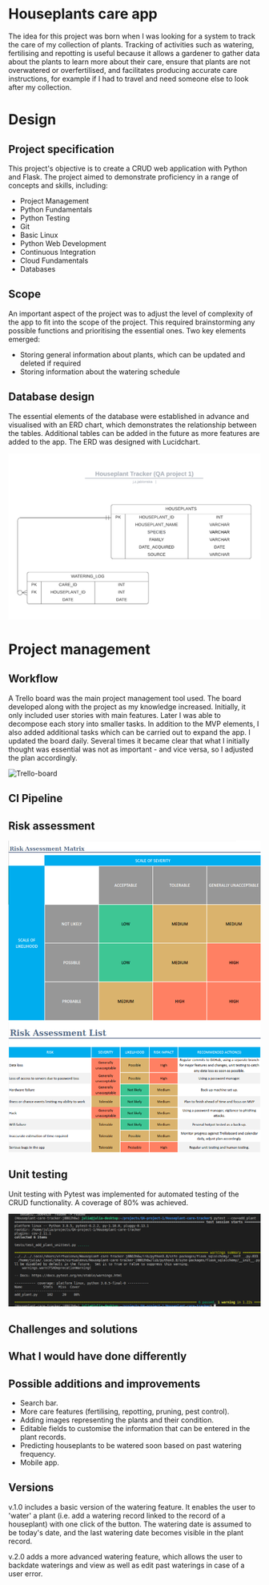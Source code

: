 # Houseplants care app
The idea for this project was born when I was looking for a system to track the care of my collection of plants. Tracking of activities such as watering, fertilising and repotting is useful because it allows a gardener to gather data about the plants to learn more about their care, ensure that plants are not overwatered or overfertilised, and facilitates producing accurate care instructions, for example if I had to travel and need someone else to look after my collection.

# Design

## Project specification
This project's objective is to create a CRUD web application with Python and Flask. The project aimed to demonstrate proficiency in a range of concepts and skills, including:

* Project Management
* Python Fundamentals
* Python Testing
* Git
* Basic Linux
* Python Web Development
* Continuous Integration
* Cloud Fundamentals
* Databases

## Scope
An important aspect of the project was to adjust the level of complexity of the app to fit into the scope of the project. This required brainstorming any possible functions and prioritising the essential ones. Two key elements emerged:
* Storing general information about plants, which can be updated and deleted if required
* Storing information about the watering schedule

## Database design
The essential elements of the database were established in advance and visualised with an ERD chart, which demonstrates the relationship between the tables. Additional tables can be added in the future as more features are added to the app. The ERD was designed with Lucidchart.

<img src="Images/Houseplant Tracker - QA Project_1.png" alt="ERD" style="width:20;">


# Project management

## Workflow
A Trello board was the main project management tool used. The board developed along with the project as my knowledge increased. Initially, it only included user stories with main features. Later I was able to decompose each story into smaller tasks. In addition to the MVP elements, I also added additional tasks which can be carried out to expand the app. I updated the board daily. Several times it became clear that what I initially thought was essential was not as important - and vice versa, so I adjusted the plan accordingly.

<img src="Images/trello" alt="Trello-board" style="width:20;">

## CI Pipeline

## Risk assessment


<img src="Images/risk-assessment-matrix.png" alt="risk assessment matrix" class="center" style="width:20;">

<img src="Images/risk-assessment-list.png" alt="risk assessment list" class="center" style="width:20;">

## Unit testing

Unit testing with Pytest was implemented for automated testing of the CRUD functionality. A coverage of 80% was achieved.

<img src="Images/unit-test.png" alt="risk assessment list" class="center" style="width:20;">


## Challenges and solutions

## What I would have done differently

## Possible additions and improvements

* Search bar.
* More care features (fertilising, repotting, pruning, pest control).
* Adding images representing the plants and their condition.
* Editable fields to customise the information that can be entered in the plant records.
* Predicting houseplants to be watered soon based on past watering frequency.
* Mobile app.

## Versions
v.1.0 includes a basic version of the watering feature. It enables the user to 'water' a plant (i.e. add a watering record linked to the record of a houseplant) with one click of the button. The watering date is assumed to be today's date, and the last watering date becomes visible in the plant record.

v.2.0 adds a more advanced watering feature, which allows the user to backdate waterings and view as well as edit past waterings in case of a user error.